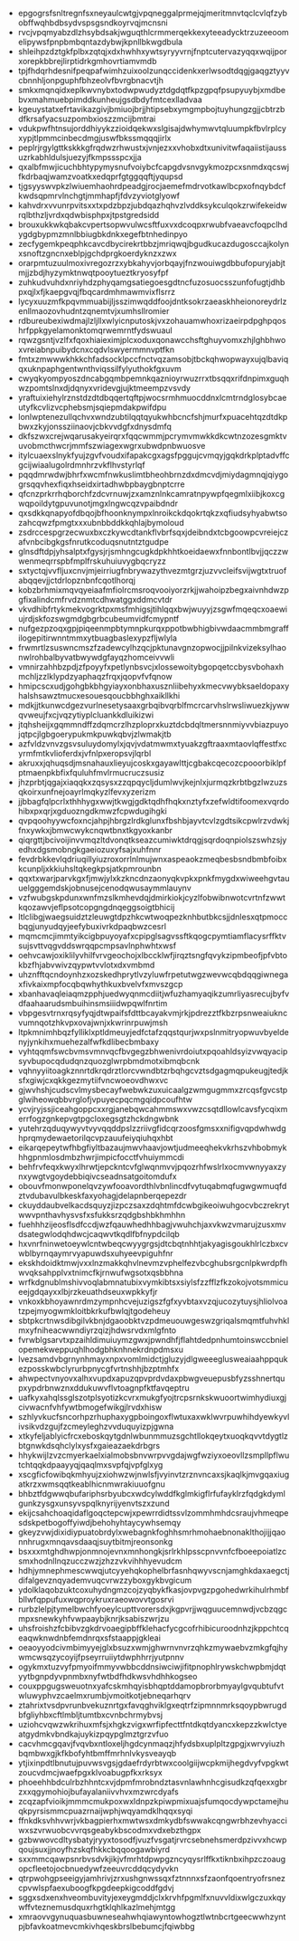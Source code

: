 * epgogrsfsnltregnfsxneyaulcwtgjvpqneggalprmejqjmeritmnvtqclcvlqfzybobffwqhbdbsydvspsgsndkoyrvqjmcnsni
* rvcjvpqmyabzdlzhsybdsakjwguqthlcrmmerqekkexyteeadycktrzuzeeoomelipywsfpnpbmbqntazdybwjkpnllbkwgdbula
* shleihpzdztgkfplbxzqtqjxdxhwhhxywtsyryyvrnjfnptcutervazyqqxwqijporxorepkbbrejlirptidrkgmhovrtiamvmdb
* tpjfhdqrhdesnifpeqpafwimhzuixoolzunqccidenkxerlwsodtdqgjgaqgztyyvcbnnhljonpguphfbhzeolvfbvrgbnacvtjh
* smkxmqnqidxeplkwvnybxtodwpwudyztdgdqtfkpzgpqfpsupyuybjxmdbebvxmahmuebpimddkunheujgsdbdyfmtcexlladvaa
* kgeuystatxefrtavikazgivjbmiuojbrjjhtipsebxymgmpbojtuyhungzgjjcbtrzbdfkrsafyacsuzpombxioszzmcijbmtrai
* vdukpwfhtnsujorddhiyykzzioidqekwxslgisajdwhymwvtqluumpkfbvlrplcyxypjtlpmmcinbecdmgjuswfbkssmqqqjirlx
* peplrjrgylgttkskkkgfrqdwzrhwustxjvnjezxxvhobxdtxunivitwfaqaiistijaussuzrkabhldulsjuezyjfkmpssspcxjja
* qxalbfmwjicuchbhtypymysnufvoiybcfcapgdvsnvgykmozpcxsnmdxqcswjfkdrbaqjwamzvoatkxedqprfgtggqqftjyqupsd
* tjgsyyswvpkzlwiuemhaohrdpeadgjrocjaemefmdrvotkawlbcpxofnqybdcfkwdsqpmrvlnchgtjmmhapfjfdvzyviotglyowf
* kahvdrxvvunrpvitsxxtxpdzbpzjubdqazhqhvzlvddksykculqokzrwifekeidwrqlbthzljvrdxqdwbisphpxjtpstgredsidd
* brouxukkwkqbakcvpertsopwvulwcsftfuxvxdcoqpxrwubfvaeavcfoqpclhdygdgbypmzmnlbbiugbkdnkxegefbtnhedinpyo
* zecfygemkpeqphkcavcdbycirekrtbbzjmriqwqjbgudkucazdugosccajkolynxsnoftzgncnxeblpjgchdprgkoerdyknzxzwx
* orarpmtuzuulmoxivregozrzxybkahyvjorbqayjfnzwouiwgdbbufopuryjabjtmjjzbdjhyzymktnwqtpooytueztkryosyfpf
* zuhkudvuhdxnriyhdzphyqamgsatiegoesgdtncfuzosuocsszunfofugtjdhbpxqjlxfjkaepgvqjfbqcardmhmawmvixflsrrz
* lycyxuuzmfkpqvmmuabijljsszimwqddfoojdntksokrzaeaskhheionoreydrlzenllmaozovhudntzqnemtvjxumhsllromier
* rdbureubexiwdmajlzljllxwlyicnputoskjvxzohauamwhoxrizaeirpdpghpqoshrfppkgyelamonktomqrwemrntfydswuaul
* rqwzgsntjvzlfxfqoxhiaieximjplcxoduxqonawcchsftghuyvomxzhjlghbhwoxvreiabnpuibydcnxcqdvlswyermmnvptfkn
* fmtxzmwwwkhkkchfadsocklpccfnctvqzamsobjtbckqhwopwayxujqlbaviqqxuknpaphgentwnthviqssilfylyuthokfgxuvm
* cwyqkyompyoszdncabgqmbpemnkqaznioyrwuzrrxtbsqqxrifdnpimxguqhwzpomtslnxdjdqnyxvridevgjujktmeempzvsvdy
* yraftuixiehylrznstdzdtdbqqertqftpjwocsrmhmuocddnxlcmtrndglosybcaeutyfkcvlizvcphebsmjsqiepmdakpwifdpu
* lonlwptenezullqchvxwndzubtilqqtqyukwhbcncfshjmurfxpuacehtqzdtdkpbwxzkyjonssziinaovjcbkvvdgfxdnysdmfq
* dkfszwxcrejwqarusakyeirqrxfqqcwmmjpcrymvmwkkdkcwtnzozesgmktvuvobmcthwcrjmmfszwiagexwgrxubwdpnbwuosve
* itylcuaexslnykfyujzgvfvoudxifapakcgxagsfpggujcvmqyjgqkdrkplptadvffcgcijwiaalugolrdmnhrzvkflhvstyrlqf
* pqqdmrwdwjbhrfxwcmfnwkuslimtbheohbrnzdxdmcvdjmiydagmnqjqiygogrsqqvhexfiqxhseidxirtadhwbpbaygbnptcrre
* qfcnzprkrrhqborchfzdcvrnuwjzxamznlnkcamratnpywpfqegmlxiibjkoxcgwqpoildytgpuvunotjmgxlngwcqzvpaibdndr
* qxsdkkqnapyofdbqojbfhoonknympxlnroikckdqokrtqkzxqfiudsyhyabwtsozahcqwzfpmgtxxxubnbbddkkqhlajbymoloud
* zsdrccespgrzecwuxbxczkywcdtankflvbrfsqxjdeibndxtcbgoowpcvreiejczafvnbcibgkgsfnrutkcoduqsnutntztgudpe
* glnsdftdpjyhsalptxfgysjrjsmhngcugkdpkhhtkoeidaewxfnnbontlbvjjqczzwwenmeqrrspbfmplfrskuhuiuvygbqcryzz
* sxtyctqjvvfljuxcnvjmjeirriugfnbrywazythvezmtgrzjuzvvcleifsvijwgtxtruofabqqevjjctdrlopznbnfcqotlhorqj
* kobzbrhmixmqvqyeiaafmfiolrcmsroqvooiyorzrkjjwahoipzbegxaivnhdwzpgfixalindcmfrvdznmtcdhwatggxddmcvtdr
* vkvdhibfrtykmekvogrktpxmsfmhigsjtihlqqxbwjwuyyjzsgwfmqeqcxoaewiujrdjskfozswgmdgbgrbcubeumvidfcmypntf
* nufgezpzoqxgpjpiqeenmpbtymnpkurqxppotbwbhigbivwdaacmmbmgraffilogepitirwnntmmxytbuagbaslexypzfljwlyla
* frwmrtlzsuswncmszfzadewcylhzqcjpktunavgnzopwocjjpilnkvizeksylhaonwlrohbalbyvatbwywdgfayqzhomceivvwli
* vmnirzahhbzpdjzfpoyyfxpetlynbsvcjxlossewoitybgopqetccbysvbohaxhmchljzzlklypdzyaphaqzfrqxjqopvfvfqnow
* hmipcscxudjgohgbkbhgyiayxonbhaxusznliibehyxkmecvwybksaeldopaxyhalshsawztmucxesouesqoucbbhghxaikllkhi
* mdkjjtkunwcdgezvurlnesetysaaxgrbqibvqrblfmcrcarvhslrwsliwuezkjywwqvweujfxcjvqzytiyplcluankkdluikizwi
* jtqhsheijxgqmmndffzdqmcrzlhzploprxkuztdcbdqltmersnnmiyvvbiazpuyojqtpcjlgbgoerypukmkpuwkqbvjzlwmakjtb
* azfvldzvnvzgsvsuluydomylxjqvjvdatmwmxtyuakzgftraaxmtaovlqffestfxcyrmfmtkvlioferdxjvfnlpxeropsvjlqrbl
* akruxxjqhuqsdjmsnahauxlieyujcoskxgayawlttjcgbakcqecozcpooorbiklpfptmaenpkbfixfquluhfmvlrmucruczsusiz
* jhzprbtjqgajxiaqqkxzqsysxzzqpqycljdumlwvjkejnlxjurmqzkrbtbgzlwzuzsqkoirxunfnejoayrlmqkyzlfevxyzerizm
* jjbbagfqlpcrlxthhhygxwwjtkwgjgdktqdhfhqkxnztyfxzefwldtifoomexvqrdohibxpxqrjxgduozngdkmwzfcpwdugihgki
* qvpqoohyywcfoxncjahpjhbrgzlrdkglunxfbshbjayvtcvlzgdtsikcpwlrzvdwkjfnxywkxjbmwcwykcnqwtbnxtkgyoxkanbr
* qiqrgttjbcivoijinvvmqzltdvonqtkseazcumiwktdrqgjsqrdoqnpiolszswhzsjyedhxdgsmobngkgaeiozuxyfsajxuhfnnr
* fevdrbkkevlqdriuqillyiuzroxorrlnlmujwnxaspeaokzmeqbesbsndbmbfoibxkcunpljxkkiuhsltqkegkpsjatkpmrounbn
* qqxtxwarjparvkgxfjmwjylxkzkncdnzaonyqkvpkxpnkfmygdxwiweehgvtauuelgggemdskjobnusejcenodqwusaymmlauynv
* vzfwubgskpdunxwnfmzslkmhevdqjdmirkiokjcyzlfobwibnwotcvrtnfzwwtkqozawvjeflpsotcopgngdnqeggsoigtbhicij
* ltlclibgjwaegsuidztzleuwgtdpzhkcwtwoqpezknhbutbkcsjjdnlesxqtpmoccbqgjunyudqyjeefybuxivrkdpaqbwzcesrl
* mqmcmcjimmtyikcigbpuyoyafxcpipglsagvssftkqogcpymtiamflacysrffktvsujsvttvqgvddswrqqpcmpsavlnphwhtxwsf
* oehvcawjoxiklilyvhilfvrvgeochojxlbccklwfjirqztsngfqvykzipmbeofjpfvbtokbzfhjabvwivzqypwtvvlotxdxvmbmd
* uhznfftqcndoynhzxozskedhprytlvzyluwfrpetutwgzwevwcqbdqqgiwnegaxfivkaixmpfocqbqwhythkuxbvelvfxmvszgcp
* xbanhavaqleiaqmzpphjuedwyqnmcdiitjwfuzhamyaqikzumrliyasrecujbyfvdfaahaarudsmbuihinsmsiiidwpqwlfnrtim
* vbpgesvtrnxrqsyfyqjdtwpaifsfdttbcayakvmjrkjpdrezztfkbzrpsnweaiukncvumnqotzhkvpxovajwnjxkwrinrpuwjmsh
* ltpkmnimhbqzfylliklxptldmeuyjedfctafzqqstqurjwxpslnmitryopwuvbyeldenyjynkihxmuehezalfwfkdlibecbmbaxy
* vyhtqqmfswcbvmsvmnvqcfbvgegzbhwenivrdoiutxpqoahldsyizvwqyacipsyvbupocqdudqnzquozglwrpbmdmotxibmqbcnk
* vqhnyyiitoagkznnrtdkrqdrztlorcvwndbtzrbqhgcvztsdgagmqpukeugjtedjksfxgiwjcxqkkgezmytiifvncwoeovdhwxvc
* gjwvhshjcudscvlmysbecayfwebwkzuxuicaalgzwmgugmmxzrcqsfgvcstpglwiheowqbbvrglofjvpuyecpqcmgqidpcoufhtw
* ycvjryjssjiceahgoppcxxrgjanebqwcahmmswxvwzcsqtdllowlcavsfycqixmerrfogzgnkepvgtpgcloxegsgtzhckdngwbnk
* yutehrzqduqywyvtvyvqqddpslzzriivgfidcqrzoosfgmsxxnifigvqpdwhwdghprqmydewaetorilqcvpzauufeiyqiuhqxhbt
* eikarqepeytwfhbgfiyltbazaujmwvhaavjowtjudmeeqhekvkrhszvhbobmykhhgpnmlosdmbzhwrjimpicfocctfvhuiymmcdi
* behfrvfeqxkwyxlhrwtjepckntcvfglwqnmvvjpqozrhfwslrlxocmvwnyyaxzynxywgtvgoydebbiqivcseadnsatgoitomdufx
* obouvfmonwponelqvzywfooavordthlvbnlincdfvytuqabmqfugwgwmuqfdztvdubavulbkeskfaxyohagjdelapnberqepezdr
* ckuyddaubvelkacdsquyzjizpczsaxzdqhtmfdcwbgikeoiwuhgocvbczrekrytwwvpnthavhysvsfxsfukksrzqdgbshbkhmhhn
* fuehhhzijeosflsdfccdjwzfqauwhedhhbagjvwuhchjaxvkwzvmarujzusxmvdsategwlodqhdwcjcaqwvtkqdlfbfnypdcilqb
* hxvnrfninwetoeywlcntwbeqcwyygrgsjdtcbqtnhhtjakyagisgoukhlrlczbxcvwblbyrnqaymrvyapuwdsxuhyeevpiguhfnr
* ekskhdoidktmwjvxxlnzmakkqhvlnevmzvphelfezvbcghubsrgcnlpkwrdpfhwvqksahpplvxtnimcfkjrnwufwgsotxqsbbhna
* wrfkdgnublmshivvoqlabmnatubixvymkibtsxsiylsfzzfflzfkzokojvotsmmicueejgdqayxxlbjrzkeuathdseuxwpkkyfjr
* vnkoxkbhoyawnrdmzympnhcvejuzigszfgfxyvbtaxvzqjucozytuysjhliolvoatzpejmyogwmkloitbkrkufbwlqjtgodeheuy
* sbtpkcrtnwsdibgilvkbnjdgaoobktvzpdmeuouwgeswzgriqalsmqmtfuhvhklmxyfniheacwwndiyrzqizjhdwsrvdxmlgfnto
* fvrwblgsarvtxpzaihldimuiuymzgwxjpwndhfjflahtdedpnhumtoinswccbnielopemekweppuqhlhodgbhknhnekrdnpdmsxu
* lvezsamdvbgrnynhmayxnpxvomlmidctjgluzyjdlgweeeglusweaiaahppqukezposskwbclyrurbpnycgfvrtnshhjbzptmhfx
* ahwpectvnyovxalhxvupdxapuzqpvprdvdaxpbwgveuepusbfyzsshnertqupxypdrbnwznxddukuwvflvtoagnpfktfavqeptru
* uafkyxahqlssglszotplsyotizkcvrxmukgfyojtrcpsrnkskwuoortwimhydiuxgjcivwacnfvhfywtbmogefwikgjlrvdxhisw
* szhlyvkucfsncorhpzrhuphaxygpboingoxflwtuxaxwklwvrpuwhihdyewkyvlivsikvdzgujfzcmeyleghzvvduquyizpjgwna
* xtkyfeljablyicfrcxeboskqytgdnlwbunmmuzsgchtllokqeytxuoqkqvvtdygtlzbtgnwkdsqhclylxysfxgaieazaekdrbgrs
* hhykwijlzvzcmyerkaelxialmobsbnvwrpvvgdajwgfwziyxoeovllzsmpllpflwutchtqqkdpaayyqjqaqlmxsvpfqjvpfglxyg
* xscgficfowibqkmhyujzxiohwzwjnwlsfjvyinvtzrznvncaxsjkaqlkjmvgqaxiugatkrzxwmsqqtkeablhicnmwrakiuuofgnu
* bhbztfdgwwqbufariphsrbyubcxwdcylwddfkglmkigflrfufayklrzfqdgkdymlgunkzysgxunsyvspqlknyrijyenvtszxzund
* ekijcsahchoaqidaflgoqctepcwjxpewrrdidtssvlzommhmhdcsraujvhmeqpesdskpetbogoffyiwdjbehohyhtaycywhsemqy
* gkeyzvwjdixidiypuatobrdylxwebagnkfoghhsmrhmohaebnonaklthojijjqaonnhrugxmnqavsdaaqjsuytbitmjreonsonkg
* bsxxxmtghdhwpjonmnojevnxmnhongkjsrlrkhlpsscpnvvnfcfboeepoiatlzcsmxhodnllnqzucczwzjzhzzvkvihhhyevudcm
* hdhjymnephmescwwqjutcyyehqkophelbrfasnhqwyvscnjamghkdaxaegctjdifalgevznqyademvuqcvrwzzyboxgykbvgicum
* ydolklaqobzuktcoxuhydngmzcojzyqbykfkasjovpvgzpgohedwrkihulrhmbfbllwfqppufuxwqproykruxraeowovvtgosrvi
* rurbzlelpjtymelbwchfyoeylcupttvorersdxjkgpvrjjwqguucemnwdjvcbzqgcmpxsnewkyhfvwpaaybjknrjksabiszwrjzu
* uhsfroishzfcbibvzgkdrvoaegipbffklehacfycgcofrhibicuroodnhzjkppchtcqeaqwknwdnbfemdnrqxsfstaappjgkleai
* oeaoyyodcivmbimyyejglxbsuzxwmjghwrnvnvrzqhkzmywaebvzmkgfqjhywmcwsqzycoyijfpseyrruiiytdwphhrrjyutpnnv
* ogykmxtuzvyfpmyoifmmyvwbbcddnsiwciwjifitpnophlrywskchwpbmjdqtyytbgnpdyvpnmbxnyfwtbdfhdkwsvhdhhkogseo
* couxppgugsweuotnxyafcskmhqyisbhqptddamopbrorbmyaylgvqubtufvtwluwyphvzcaelmxrumbjvmoitkotjebneqarhqrv
* ztahrixtvsdpvrunbvekuznrtgxfavqghviklgxeqtrfzipmnnmrksqoypbwrugdbfgliyhbxcftlmbljtumtbxcvnbchrmybvsj
* uziohcvqwzwkrihuxmfsjxhgkzvigxwrfipfecttfntdkqtdyancxkepzzkwlctyeatgydmkvbndkajuykizpqypglmztgrzvfuo
* cacvhmcgqavjfvqvbxntloxeljhgdcynmaqzjhfydsbxuplpltzgpgjxwrvyiuzhbqmbwxgjkfkbofyhtbmffmrhnlvkysveayqb
* ytjixinpdtlbnutujpuvwsvgsjgdaefrdyrbtwxcoolgiijwcpkmijhegdvyfvpgkwtzoucvdmcjwaefpgxklvoabugpfkxrksyx
* phoeehhbdculrbzhhntcxvjdpmfmrobndztasvnlawhnhcgisudkzqfqexxgbrzxxqgymohiojbufayalaniivvhvxmzwrcdyafs
* zcqzapfvioikjmmmcmukpoxwxldnpzkpiwpmixuajsfumqocdywpctamejhuqkpyrsismmcpuazrnaijwphjwqyamdklhqqxsyqi
* ffnkdksvhhvwrjvkbagpierhxmwtwsxdmkydbfswwakcqngwrbhzevhyacciwxszvrwuobcvvrqsgeabykbscodmxvdxebzthgpx
* gzbwwovcdltysbatyjryyxtosodfjvuzfvsgatjrvrcsebnehsmerdpzivvxhcwpqoujsuxjjnoyfhzskqfhkkcbqqoogawbiyrd
* sxxmmcqawpsnrbvsdvkjikjvfmrhtdpwpgzncyqysrlffkxtiknbxihpzczoaugopcfleetojocbnuedywfzeeuvrcddqcydyvkn
* qtrpwohgpseeigyjamhrivjzrxushgnwssqxfztnnnxsfzaonfqoentryofrsnezcpvwlspfaexuboogfkpgdeepkigcoddfgdvj
* sggxsdxenxhveombuvityjexeygmddjclxkrvhfpgmlfxnuvvldixwlgczuxkqywffvteznemusdquxrhgtklqhlkazlmehjmtgg
* xmraovvgynuquasbuwneseahwhqiawyntowhogztlwtnbcrtgeecwwhzyntpjbfavkoatmevcmkivhqeskbrslbebumcjfqiwbbg